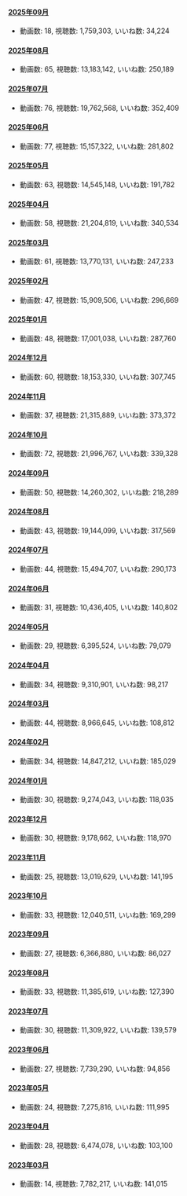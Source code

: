 #### [2025年09月](videos/202509 "wikilink")

-   動画数: 18, 視聴数: 1,759,303, いいね数: 34,224

#### [2025年08月](videos/202508 "wikilink")

-   動画数: 65, 視聴数: 13,183,142, いいね数: 250,189

#### [2025年07月](videos/202507 "wikilink")

-   動画数: 76, 視聴数: 19,762,568, いいね数: 352,409

#### [2025年06月](videos/202506 "wikilink")

-   動画数: 77, 視聴数: 15,157,322, いいね数: 281,802

#### [2025年05月](videos/202505 "wikilink")

-   動画数: 63, 視聴数: 14,545,148, いいね数: 191,782

#### [2025年04月](videos/202504 "wikilink")

-   動画数: 58, 視聴数: 21,204,819, いいね数: 340,534

#### [2025年03月](videos/202503 "wikilink")

-   動画数: 61, 視聴数: 13,770,131, いいね数: 247,233

#### [2025年02月](videos/202502 "wikilink")

-   動画数: 47, 視聴数: 15,909,506, いいね数: 296,669

#### [2025年01月](videos/202501 "wikilink")

-   動画数: 48, 視聴数: 17,001,038, いいね数: 287,760

#### [2024年12月](videos/202412 "wikilink")

-   動画数: 60, 視聴数: 18,153,330, いいね数: 307,745

#### [2024年11月](videos/202411 "wikilink")

-   動画数: 37, 視聴数: 21,315,889, いいね数: 373,372

#### [2024年10月](videos/202410 "wikilink")

-   動画数: 72, 視聴数: 21,996,767, いいね数: 339,328

#### [2024年09月](videos/202409 "wikilink")

-   動画数: 50, 視聴数: 14,260,302, いいね数: 218,289

#### [2024年08月](videos/202408 "wikilink")

-   動画数: 43, 視聴数: 19,144,099, いいね数: 317,569

#### [2024年07月](videos/202407 "wikilink")

-   動画数: 44, 視聴数: 15,494,707, いいね数: 290,173

#### [2024年06月](videos/202406 "wikilink")

-   動画数: 31, 視聴数: 10,436,405, いいね数: 140,802

#### [2024年05月](videos/202405 "wikilink")

-   動画数: 29, 視聴数: 6,395,524, いいね数: 79,079

#### [2024年04月](videos/202404 "wikilink")

-   動画数: 34, 視聴数: 9,310,901, いいね数: 98,217

#### [2024年03月](videos/202403 "wikilink")

-   動画数: 44, 視聴数: 8,966,645, いいね数: 108,812

#### [2024年02月](videos/202402 "wikilink")

-   動画数: 34, 視聴数: 14,847,212, いいね数: 185,029

#### [2024年01月](videos/202401 "wikilink")

-   動画数: 30, 視聴数: 9,274,043, いいね数: 118,035

#### [2023年12月](videos/202312 "wikilink")

-   動画数: 30, 視聴数: 9,178,662, いいね数: 118,970

#### [2023年11月](videos/202311 "wikilink")

-   動画数: 25, 視聴数: 13,019,629, いいね数: 141,195

#### [2023年10月](videos/202310 "wikilink")

-   動画数: 33, 視聴数: 12,040,511, いいね数: 169,299

#### [2023年09月](videos/202309 "wikilink")

-   動画数: 27, 視聴数: 6,366,880, いいね数: 86,027

#### [2023年08月](videos/202308 "wikilink")

-   動画数: 33, 視聴数: 11,385,619, いいね数: 127,390

#### [2023年07月](videos/202307 "wikilink")

-   動画数: 30, 視聴数: 11,309,922, いいね数: 139,579

#### [2023年06月](videos/202306 "wikilink")

-   動画数: 27, 視聴数: 7,739,290, いいね数: 94,856

#### [2023年05月](videos/202305 "wikilink")

-   動画数: 24, 視聴数: 7,275,816, いいね数: 111,995

#### [2023年04月](videos/202304 "wikilink")

-   動画数: 28, 視聴数: 6,474,078, いいね数: 103,100

#### [2023年03月](videos/202303 "wikilink")

-   動画数: 14, 視聴数: 7,782,217, いいね数: 141,015

